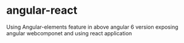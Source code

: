 # angular-react
Using Angular-elements feature in above angular 6 version exposing angular webcomponet and using react application
